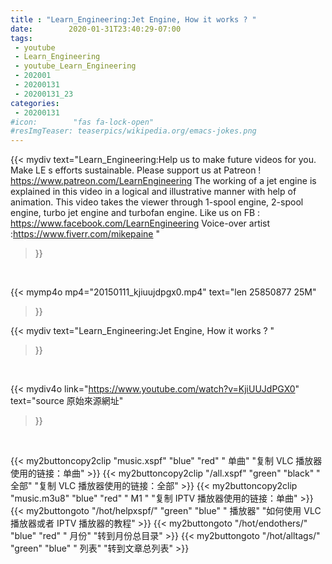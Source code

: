```yaml
---
title : "Learn_Engineering:Jet Engine, How it works ? "
date:        2020-01-31T23:40:29-07:00
tags:
 - youtube
 - Learn_Engineering
 - youtube_Learn_Engineering
 - 202001
 - 20200131
 - 20200131_23
categories:
 - 20200131
#icon:        "fas fa-lock-open"
#resImgTeaser: teaserpics/wikipedia.org/emacs-jokes.png
---
```


{{< mydiv text="Learn_Engineering:Help us to make future videos for you. Make LE s efforts sustainable. Please support us at Patreon ! https://www.patreon.com/LearnEngineering  The working of a jet engine is explained in this video in a logical and illustrative manner with help of animation. This video takes the viewer through 1-spool engine, 2-spool engine, turbo jet engine and turbofan engine.  Like us  on FB : https://www.facebook.com/LearnEngineering  Voice-over artist :https://www.fiverr.com/mikepaine "
>}}
<br>


{{< mymp4o mp4="20150111_kjiuujdpgx0.mp4"
text="len 25850877    25M"
>}}


{{< mydiv text="Learn_Engineering:Jet Engine, How it works ? "
>}}
<br>

{{< mydiv4o link="https://www.youtube.com/watch?v=KjiUUJdPGX0"
text="source 原始來源網址"
>}}


<br>

{{< my2buttoncopy2clip "music.xspf"        "blue"   "red"    " 单曲"  "复制 VLC 播放器使用的链接：单曲" >}} {{< my2buttoncopy2clip "/all.xspf"         "green"  "black"  " 全部"  "复制 VLC 播放器使用的链接：全部" >}} {{< my2buttoncopy2clip "music.m3u8"        "blue"   "red"    " M1 "    "复制 IPTV 播放器使用的链接：单曲" >}} {{< my2buttongoto      "/hot/helpxspf/"    "green"  "blue"   " 播放器" "如何使用 VLC 播放器或者 IPTV 播放器的教程" >}} {{< my2buttongoto      "/hot/endothers/"   "blue"   "red"    " 月份"   "转到月份总目录" >}} {{< my2buttongoto      "/hot/alltags/"     "green"  "blue"   " 列表"   "转到文章总列表" >}} 
